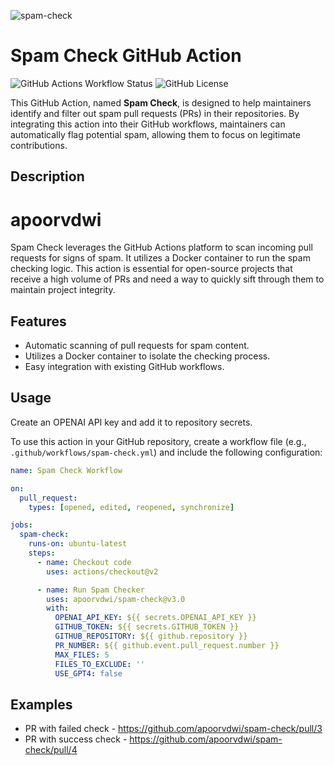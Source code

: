 ![spam-check](https://socialify.git.ci/apoorvdwi/spam-check/image?description=1&descriptionEditable=Spam%20Check%20leverages%20the%20GitHub%20Actions%20platform%20to%20scan%20incoming%20pull%20requests%20for%20signs%20of%20spam.&font=Inter&language=1&name=1&owner=1&pattern=Plus&theme=Light)

# Spam Check GitHub Action

![GitHub Actions Workflow Status](https://img.shields.io/github/actions/workflow/status/apoorvdwi/spam-check/.github%2Fworkflows%2Fbuild-image.yml)
![GitHub License](https://img.shields.io/github/license/apoorvdwi/spam-check)

This GitHub Action, named **Spam Check**, is designed to help maintainers identify and filter out spam pull requests (PRs) in their repositories. By integrating this action into their GitHub workflows, maintainers can automatically flag potential spam, allowing them to focus on legitimate contributions.

## Description

# apoorvdwi

Spam Check leverages the GitHub Actions platform to scan incoming pull requests for signs of spam. It utilizes a Docker container to run the spam checking logic. This action is essential for open-source projects that receive a high volume of PRs and need a way to quickly sift through them to maintain project integrity.

## Features

- Automatic scanning of pull requests for spam content.
- Utilizes a Docker container to isolate the checking process.
- Easy integration with existing GitHub workflows.

## Usage

Create an OPENAI API key and add it to repository secrets.

To use this action in your GitHub repository, create a workflow file (e.g., `.github/workflows/spam-check.yml`) and include the following configuration:

```yaml
name: Spam Check Workflow

on:
  pull_request:
    types: [opened, edited, reopened, synchronize]

jobs:
  spam-check:
    runs-on: ubuntu-latest
    steps:
      - name: Checkout code
        uses: actions/checkout@v2

      - name: Run Spam Checker
        uses: apoorvdwi/spam-check@v3.0
        with:
          OPENAI_API_KEY: ${{ secrets.OPENAI_API_KEY }}
          GITHUB_TOKEN: ${{ secrets.GITHUB_TOKEN }}
          GITHUB_REPOSITORY: ${{ github.repository }}
          PR_NUMBER: ${{ github.event.pull_request.number }}
          MAX_FILES: 5
          FILES_TO_EXCLUDE: ''
          USE_GPT4: false
```

## Examples
- PR with failed check - https://github.com/apoorvdwi/spam-check/pull/3
- PR with success check - https://github.com/apoorvdwi/spam-check/pull/4
